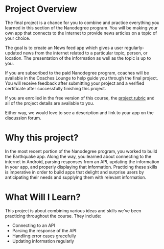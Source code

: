 # Project Overview
The final project is a chance for you to combine and practice everything you learned in this section of the Nanodegree program. You will be making your own app that connects to the Internet to provide news articles on a topic of your choice.

The goal is to create an News feed app which gives a user regularly-updated news from the internet related to a particular topic, person, or location. The presentation of the information  as well as the topic is up to you. 

If you are subscribed to the paid Nanodegree program, coaches will be available in the Coaches Lounge to help guide you through the final project. You will receive feedback after submitting your project and a verified certificate after successfully finishing this project.

If you are enrolled in the free version of this course, the [project rubric](https://review.udacity.com/#!/rubrics/165/view) and all of the project details are available to you.

Either way, we would love to see a description and link to your app on the discussion forum.
# Why this project?
In the most recent portion of the Nanodegree program, you worked to build the Earthquake app. Along the way, you learned about connecting to the internet in Android, parsing responses from an API, updating the information in your app, and properly displaying that information. Practicing these skills is imperative in order to build apps that delight and surprise users by anticipating their needs and supplying them with relevant information. 


# What Will I Learn?
This project is about combining various ideas and skills we’ve been practicing throughout the course. They include:
* Connecting to an API
* Parsing the response of the API
* Handling error cases gracefully
* Updating information regularly
